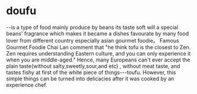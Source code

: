 # doufu
--is a type of food mainly produce by beans its taste soft will a special beans' fragrance which makes it became a dishes favourate by many food lover from different country especially asian gourmet foodie。
Famous Gourmet Foodie Chai Lan comment that "he think tofu is the closest to Zen. Zen requires understanding Eastern culture, and you can only experience it when you are middle-aged." 
Hence, many Europeans can't ever accept the plain taste(without salty,sweetly,sour,and etc) , without meat taste, and tastes fishy at first of the white piece of things---toufu.
However, this simple things can be turned into delicacies after it was cooked by an experience chef. 
